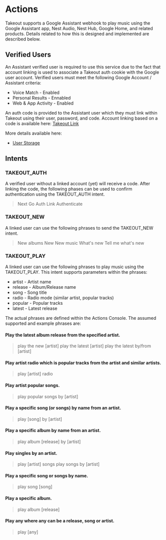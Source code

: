 # Actions

Takeout supports a Google Assistant webhook to play music using the Google
Assistant app, Nest Audio, Nest Hub, Google Home, and related products. Details
related to how this is designed and implemented are described below.

## Verified Users

An Assistant verified user is required to use this service due to the fact that
account linking is used to associate a Takeout auth cookie with the Google
user account. Verified users must meet the following Google Account / Assistant
criteria:

* Voice Match - Enabled
* Personal Results - Ennabled
* Web & App Activity - Enabled

An auth code is provided to the Assistant user which they must link within
Takeout using their user, password, and code. Account linking based on a code
is available here: [Takeout Link](https://takeout.fm/link)

More details available here:

* [User Storage](https://developers.google.com/assistant/conversational/storage-user)

## Intents

### TAKEOUT_AUTH

A verified user without a linked account (yet) will receive a code. After
linking the code, the following phases can be used to confirm authentication
using the TAKEOUT_AUTH intent.

> Next
> Go
> Auth
> Link
> Authenticate

### TAKEOUT_NEW

A linked user can use the following phrases to send the TAKEOUT_NEW intent.

> New albums
> New
> New music
> What's new
> Tell me what's new

### TAKEOUT_PLAY

A linked user can use the following phrases to play music using the
TAKEOUT_PLAY. This intent supports parameters within the phrases:

* artist - Artist name
* release - Album/Release name
* song - Song title
* radio - Radio mode (similar artist, popular tracks)
* popular - Popular tracks
* latest - Latest release

The actual phrases are defined within the Actions Console. The assumed
supported and example phrases are:

#### Play the latest album release from the specified artist.

> play the new [artist]
> play the latest [artist]
> play the latest by/from [artist]

#### Play artist radio which is popular tracks from the artist and similar artists.

> play [artist] radio

#### Play artist popular songs.

> play popular songs by [artist]

#### Play a specific song (or songs) by name from an artist.

> play [song] by [artist]

#### Play a specific album by name from an artist.

> play album [release] by [artist]

#### Play singles by an artist.

> play [artist] songs
> play songs by [artist]

#### Play a specific song or songs by name.

> play song [song]

#### Play a specific album.

> play album [release]

#### Play any where any can be a release, song or artist.

> play [any]
